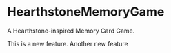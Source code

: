 # HearthstoneMemoryGame
A Hearthstone-inspired Memory Card Game.

This is a new feature.
Another new feature